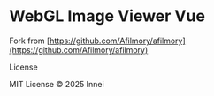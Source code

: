 # WebGL Image Viewer Vue

Fork from [https://github.com/Afilmory/afilmory](https://github.com/Afilmory/afilmory)

License

MIT License © 2025 Innei
